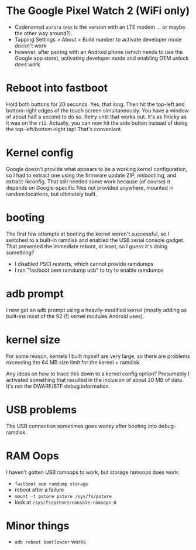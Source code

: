 # The Google Pixel Watch 2 (WiFi only)

* Codenamed `aurora` (`eos` is the version with an LTE modem ... or maybe the other way around?).
* Tapping Settings > About > Build number to activate developer mode doesn't work
* however, after pairing with an Android phone (which needs to use the Google app store), activating developer mode and enabling OEM unlock does work

# Reboot into fastboot

Hold both buttons for 20 seconds. Yes, that long. Then hit the top-left and bottom-right edges of the touch screen simultaneously. You have a window of about half a second to do so. Retry until that works out. It's as finicky as it was on the `r11`. Actually, you can now hit the side button instead of doing the top-left/bottom-right tap! That's convenient.

# Kernel config

Google doesn't provide what appears to be a working kernel configuration, so I had to extract one using the firmware update ZIP, mkbootimg, and extract-ikconfig. That still needed some work because (of course) it depends on Google-specific files not provided anywhere, mounted in random locations, but ultimately built.

# booting

The first few attempts at booting the kernel weren't successful, so I switched to a built-in ramdisk and enabled the USB serial console gadget. That prevented the immediate reboot, at least, so I guess it's doing something?

* I disabled PSCI restarts, which cannot provide ramdumps
* I ran "fastboot oem ramdump usb" to try to enable ramdumps

# adb prompt

I now get an adb prompt using a heavily-modified kernel (mostly adding as built-ins most of the 92 (!) kernel modules Android uses).

# kernel size

For some reason, kernels I built myself are very large, so there are problems exceeding the 64 MB size limit for the kernel + ramdisk.

Any ideas on how to trace this down to a kernel config option? Presumably I activated something that resulted in the inclusion of about 20 MB of data. It's not the DWARF/BTF debug information.

# USB problems

The USB connection sometimes goes wonky after booting into debug-ramdisk.

# RAM Oops

I haven't gotten USB ramoops to work, but storage ramoops does work:

* `fastboot oem ramdump storage`
* reboot after a failure
* `mount -t pstore pstore /sys/fs/pstore`
* look at `/sys/fs/pstore/console-ramoops-0`

# Minor things

* `adb reboot bootloader` works
